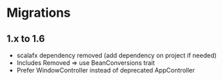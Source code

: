 # Migrations

## 1.x to 1.6
* scalafx dependency removed (add dependency on project if needed)
* Includes Removed => use BeanConversions trait
* Prefer WindowController instead of deprecated AppController
